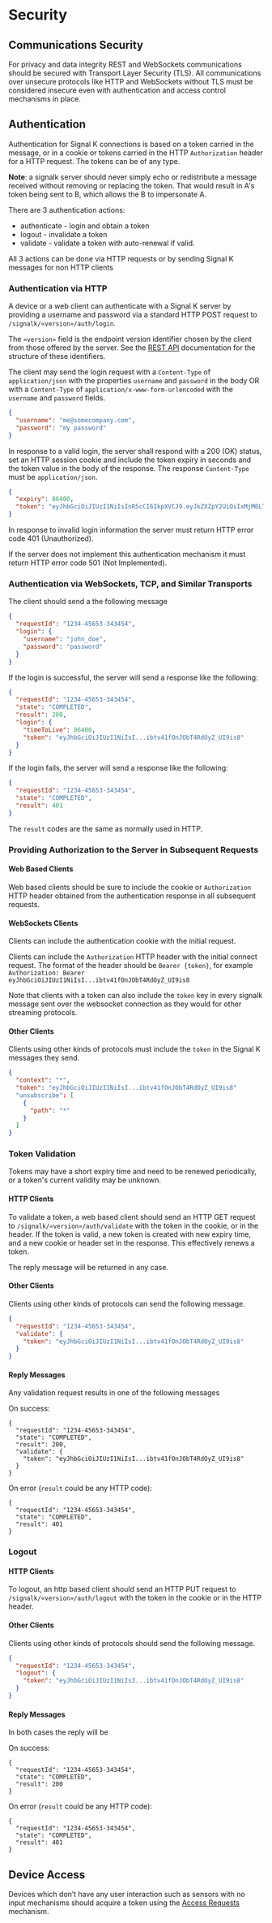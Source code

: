 # Security

## Communications Security

For privacy and data integrity REST and WebSockets communications should be secured with Transport Layer Security
(TLS). All communications over unsecure protocols like HTTP and WebSockets without TLS must be considered insecure even
with authentication and access control mechanisms in place.

## Authentication

Authentication for Signal K connections is based on a token carried in the message, or in a cookie or tokens carried in the HTTP
`Authorization` header for a HTTP request. The tokens can be of any type.

__Note__: a signalk server should never simply echo or redistribute a message received without removing or replacing the token. 
That would result in A's token being sent to B, which allows the B to impersonate A.  

There are 3  authentication actions:

* authenticate - login and obtain a token
* logout - invalidate a token
* validate - validate a token with auto-renewal if valid. 

All 3 actions can be done via HTTP requests or by sending Signal K messages for non HTTP clients

### Authentication via HTTP

A device or a web client can authenticate with a Signal K server by providing a username and password via a standard
HTTP POST request to `/signalk/«version»/auth/login`.

The `«version»` field is the endpoint version identifier chosen by the client from those offered by the server. See the
[REST API](rest_api.md) documentation for the structure of these identifiers.

The client may send the login request with a `Content-Type` of `application/json` with the properties `username` and
`password` in the body OR with a `Content-Type` of `application/x-www-form-urlencoded` with the `username` and
`password` fields.

```json
{
  "username": "me@somecompany.com",
  "password": "my password"
}
```

In response to a valid login, the server shall respond with a 200 (OK) status, set an HTTP session cookie and include
the token expiry in seconds and the token value in the body of the response. The response `Content-Type` must be `application/json`.

```json
{
  "expiry": 86400,
  "token": "eyJhbGciOiJIUzI1NiIsInR5cCI6IkpXVCJ9.eyJkZXZpY2UiOiIxMjM0LTQ1NjUz"
}
```

In response to invalid login information the server must return HTTP error code 401 (Unauthorized).

If the server does not implement this authentication mechanism it must return HTTP error code 501 (Not Implemented).

### Authentication via WebSockets, TCP, and Similar Transports

The client should send a the following message 

```json
{
  "requestId": "1234-45653-343454",
  "login": {
    "username": "john_doe",
    "password": "password"
  }
}
```

If the login is successful, the server will send a response like the following:

```json
{
  "requestId": "1234-45653-343454",
  "state": "COMPLETED",
  "result": 200,
  "login": {
  	"timeToLive": 86400,
    "token": "eyJhbGciOiJIUzI1NiIsI...ibtv41fOnJObT4RdOyZ_UI9is8"
  }
}
```

If the login fails, the server will send a response like the following:

```json
{
  "requestId": "1234-45653-343454",
  "state": "COMPLETED",
  "result": 401
}
```
The `result` codes are the same as normally used in HTTP.

### Providing Authorization to the Server in Subsequent Requests

#### Web Based Clients

Web based clients should be sure to include the cookie or `Authorization` HTTP header obtained from the authentication response in all subsequent requests.

#### WebSockets Clients

Clients can include the authentication cookie with the initial request.

Clients can include the `Authorization` HTTP header with the initial connect request. The format of the header should
be `Bearer {token}`, for example `Authorization: Bearer eyJhbGciOiJIUzI1NiIsI...ibtv41fOnJObT4RdOyZ_UI9is8`

Note that clients with a token can also include the `token` key in every signalk message sent over the websocket connection 
as they would for other streaming protocols.

#### Other Clients

Clients using other kinds of protocols must include the `token` in the Signal K messages they send.

```json
{
  "context": "*",
  "token": "eyJhbGciOiJIUzI1NiIsI...ibtv41fOnJObT4RdOyZ_UI9is8"
  "unsubscribe": [
    {
      "path": "*"
    }
  ]
}
```

### Token Validation

Tokens may have a short expiry time and need to be renewed periodically, or a token's current validity may be unknown. 

#### HTTP Clients

To validate a token, a web based client should send an HTTP GET request to `/signalk/«version»/auth/validate` with the token in the cookie, or in the header.
If the token is valid, a new token is created with new expiry time, and a new cookie or header set in the response. This effectively renews a token.

The reply message will be returned in any case.

#### Other Clients

Clients using other kinds of protocols can send the following message.

```json
{
  "requestId": "1234-45653-343454",
  "validate": {
    "token": "eyJhbGciOiJIUzI1NiIsI...ibtv41fOnJObT4RdOyZ_UI9is8"
  }
}
```
#### Reply Messages

Any validation request results in one of the following messages

On success:
```
{
  "requestId": "1234-45653-343454",
  "state": "COMPLETED",
  "result": 200,
  "validate": {
    "token": "eyJhbGciOiJIUzI1NiIsI...ibtv41fOnJObT4RdOyZ_UI9is8"
  }
}
```

 On error (`result` could be any HTTP code):
```
{
  "requestId": "1234-45653-343454",
  "state": "COMPLETED",
  "result": 401
}
```

### Logout

#### HTTP Clients
To logout, an http based client should send an HTTP PUT request to `/signalk/«version»/auth/logout` with the token in the cookie or in the HTTP header.

#### Other Clients

Clients using other kinds of protocols should send the following message.

```json
{
  "requestId": "1234-45653-343454",
  "logout": {
    "token": "eyJhbGciOiJIUzI1NiIsI...ibtv41fOnJObT4RdOyZ_UI9is8"
  }
}
```

#### Reply Messages

In both cases the reply will be

On success:
```
{
  "requestId": "1234-45653-343454",
  "state": "COMPLETED",
  "result": 200
}
```
On error (`result` could be any HTTP code):
```
{
  "requestId": "1234-45653-343454",
  "state": "COMPLETED",
  "result": 401
}
```

## Device Access

Devices which don’t have any user interaction such as sensors with no input mechanisms should acquire a token using
the [Access Requests](access_requests.md) mechanism.
